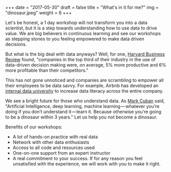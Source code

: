 +++
date = "2017-05-30"
draft = false
title = "What's in it for me?"
img = "dinosaur.jpeg"
weight = 6
+++

Let's be honest, a 1 day workshop will not transform you into a data scientist, but it is a step towards understanding how to use data to drive value. We are big believers in continuous learning and see our workshops as stepping stones to you feeling empowered to make data driven decisions. 

But what is the big deal with data anyways? Well, for one, [Harvard Business Review](https://hbr.org/2012/10/big-data-the-management-revolution) found, "companies in the top third of their industry in the use of data-driven decision making were, on average, 5% more productive and 6% more profitable than their competitors."

This has not gone unnoticed and companies are scrambling to empower all their employees to be data savvy. For example, Airbnb has developed an [internal data university](https://techcrunch.com/2017/05/24/airbnb-is-running-its-own-internal-university-to-teach-data-science/) to increase data literacy across the entire company.

We see a bright future for those who understand data. As [Mark Cuban](https://bothsidesofthetable.com/mark-cuban-on-why-you-need-to-study-artificial-intelligence-or-youll-be-a-dinosaur-in-3-years-db3447bea1b4) said, "Artificial Intelligence, deep learning, machine learning — whatever you’re doing if you don’t understand it — learn it. Because otherwise you’re going to be a dinosaur within 3 years." Let us help you not become a dinosaur.

Benefits of our workshops:

* A lot of hands-on practice with real data
* Network with other data enthusiasts
* Access to all code and resources used
* One-on-one support from an expert instructor
* A real commitment to your success. If for any reason you feel unsatisfied with the experience, we will work with you to make it right.